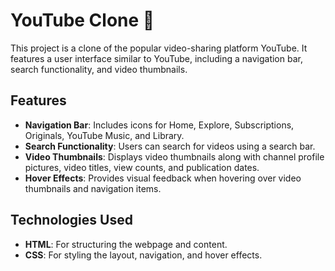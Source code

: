 # YouTube Clone 🎥

This project is a clone of the popular video-sharing platform YouTube. It features a user interface similar to YouTube, including a navigation bar, search functionality, and video thumbnails.

## Features
- **Navigation Bar**: Includes icons for Home, Explore, Subscriptions, Originals, YouTube Music, and Library.
- **Search Functionality**: Users can search for videos using a search bar.
- **Video Thumbnails**: Displays video thumbnails along with channel profile pictures, video titles, view counts, and publication dates.
- **Hover Effects**: Provides visual feedback when hovering over video thumbnails and navigation items.

## Technologies Used
- **HTML**: For structuring the webpage and content.
- **CSS**: For styling the layout, navigation, and hover effects.